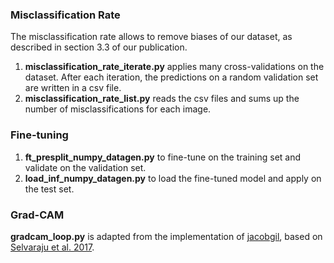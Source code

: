 ### Misclassification Rate

The misclassification rate allows to remove biases of our dataset, as described in section 3.3 of our publication.
1. **misclassification\_rate\_iterate.py** applies many cross-validations on the dataset. After each iteration, the predictions on a random validation set are written in a csv file.
2. **misclassification\_rate\_list.py** reads the csv files and sums up the number of misclassifications for each image.

### Fine-tuning

1. **ft\_presplit\_numpy\_datagen.py** to fine-tune on the training set and validate on the validation set.
2. **load\_inf\_numpy\_datagen.py** to load the fine-tuned model and apply on the test set.

### Grad-CAM

**gradcam\_loop.py** is adapted from the implementation of [jacobgil](https://github.com/jacobgil/keras-grad-cam), based on [Selvaraju et al. 2017](https://arxiv.org/abs/1610.02391).
